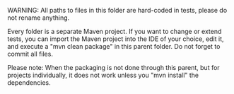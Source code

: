 WARNING: All paths to files in this folder are hard-coded in tests, please do not rename anything.

Every folder is a separate Maven project. If you want to change or extend tests, you can import
the Maven project into the IDE of your choice, edit it, and execute a "mvn clean package" in this
parent folder. Do not forget to commit all files.

Please note: When the packaging is not done through this parent, but for projects individually,
it does not work unless you "mvn install" the dependencies.

